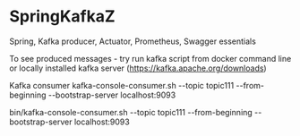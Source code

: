 # SpringKafkaZ
Spring, Kafka producer, Actuator, Prometheus, Swagger essentials

To see produced messages - try run kafka script from docker command line or 
  locally installed kafka server (https://kafka.apache.org/downloads)

Kafka consumer
kafka-console-consumer.sh --topic topic111 --from-beginning --bootstrap-server localhost:9093

bin/kafka-console-consumer.sh --topic topic111 --from-beginning --bootstrap-server localhost:9093

